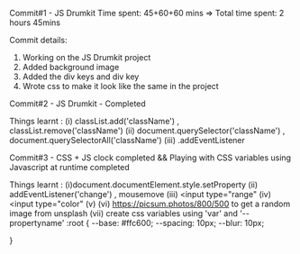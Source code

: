 Commit#1 - JS Drumkit
Time spent: 45+60+60 mins
=> Total time spent: 2 hours 45mins

Commit details:
1. Working on the JS Drumkit project
2. Added background image 
3. Added the div keys and div key 
4. Wrote css to make it look like the same in the project



Commit#2 - JS Drumkit - Completed


Things learnt :
(i) classList.add('className') , classList.remove('className')
(ii) document.querySelector('className') , document.querySelectorAll('className')
(iii) .addEventListener


Commit#3 - CSS + JS clock completed && Playing with CSS variables using Javascript at runtime completed


Things learnt :
(i)document.documentElement.style.setProperty
(ii) addEventListener('change') , mousemove
(iii) <input type="range"
(iv) <input type="color"
(v) <label for="component-name">
(vi) https://picsum.photos/800/500 to get a random image from unsplash
(vii)  create css variables using 'var' and '--propertyname'
:root
{
	--base: #ffc600;
	--spacing: 10px;
	--blur: 10px;

}


